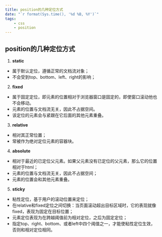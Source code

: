 ```yaml
---
title: position的几种定位方式
date: "`r format(Sys.time(), '%d %B, %Y')`"
tags:
	- css
	- position
---
```


## position的几种定位方式

1. **static**

* 属于默认定位，遵循正常的文档流对象；
* 不会受到top、bottom、left、right的影响；

2. **fixed**

* 属于固定定位，即元素的位置相对于浏览器窗口是固定的，即使窗口滚动他也不会移动。
* 元素的位置与文档流无关，因此不占据空间。
* 该定位的元素会与紧跟在它后面的其他元素重叠。

3. **relative**

* 相对其正常位置；
* 常被作为绝对定位元素的容器块。

4. **absolute**

* 相对于最近的已定位父元素。如果父元素没有已定位的父元素，那么它的位置相对于html；
* 元素的位置与文档流无关，因此不占据空间；
* 元素的位置会和其他元素重叠。

5. **sticky**

* 粘性定位，基于用户的滚动位置来定位；
* 在relative和fixed定位之间切换：当页面滚动超出目标区域时，它的表现就像fixed，表现为固定在目标位置；
* 元素定位表现为在跨越阈值前为相对定位，之后为固定定位；
* 指定top、right、bottom、或者left中四个阈值之一，才能使粘性定位生效，否则和相对定位相同。